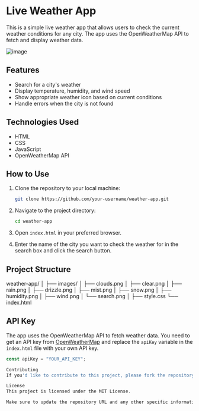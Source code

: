 # Live Weather App

This is a simple live weather app that allows users to check the current weather conditions for any city. The app uses the OpenWeatherMap API to fetch and display weather data.

![image](https://github.com/user-attachments/assets/d494fbd4-7f33-4bc9-9dc4-2304614d8446)

## Features

- Search for a city's weather
- Display temperature, humidity, and wind speed
- Show appropriate weather icon based on current conditions
- Handle errors when the city is not found

## Technologies Used

- HTML
- CSS
- JavaScript
- OpenWeatherMap API

## How to Use

1. Clone the repository to your local machine:

    ```bash
    git clone https://github.com/your-username/weather-app.git
    ```

2. Navigate to the project directory:

    ```bash
    cd weather-app
    ```

3. Open `index.html` in your preferred browser.

4. Enter the name of the city you want to check the weather for in the search box and click the search button.

## Project Structure

weather-app/
│
├── images/
│ ├── clouds.png
│ ├── clear.png
│ ├── rain.png
│ ├── drizzle.png
│ ├── mist.png
│ ├── snow.png
│ ├── humidity.png
│ ├── wind.png
│ └── search.png
│
├── style.css
└── index.html

## API Key

The app uses the OpenWeatherMap API to fetch weather data. You need to get an API key from [OpenWeatherMap](https://openweathermap.org/api) and replace the `apiKey` variable in the `index.html` file with your own API key.

```javascript
const apiKey = "YOUR_API_KEY";

Contributing
If you'd like to contribute to this project, please fork the repository and create a pull request with your changes.

License
This project is licensed under the MIT License.

Make sure to update the repository URL and any other specific information as needed. You can place this `README.md` file in the root of your project directory.
